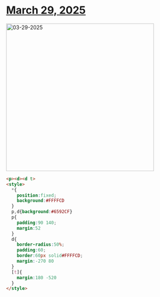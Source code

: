# [March 29, 2025](https://cssbattle.dev/play/uUJE8UIv4pcAQOiQVEJL)

<img src="https://firebasestorage.googleapis.com/v0/b/cssbattleapp.appspot.com/o/user%2Fe6YbeBahWNPT7VpE2rE2p85byxa2%2Ftargets%2Ftarget_rk32ukO@2x.png?alt=media" width="400" alt="03-29-2025" />

```html
<p><d><d t>
<style>
  *{
    position:fixed;
    background:#FFFFCD
  }
  p,d{background:#6592CF}
  p{
    padding:90 140;
    margin:52
  }
  d{
    border-radius:50%;
    padding:60;
    border:60px solid#FFFFCD;
    margin:-270 80
  }
  [t]{
    margin:180 -520
  }
</style>
```
